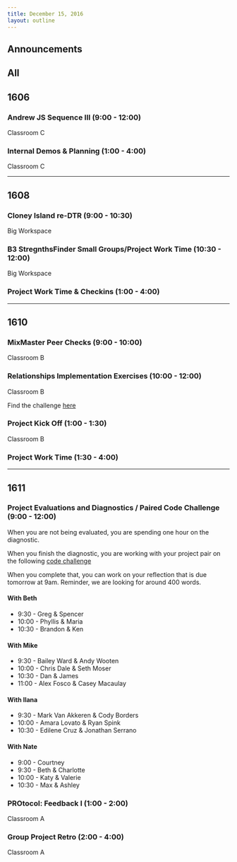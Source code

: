 ```yaml
---
title: December 15, 2016
layout: outline
---
```



## Announcements


## All

## 1606

### Andrew JS Sequence III (9:00 - 12:00)

Classroom C

### Internal Demos & Planning (1:00 - 4:00)

Classroom C

***

## 1608

### Cloney Island re-DTR (9:00 - 10:30)

Big Workspace

### B3 StregnthsFinder Small Groups/Project Work Time (10:30 - 12:00)

Big Workspace

### Project Work Time & Checkins (1:00 - 4:00)

***

## 1610

### MixMaster Peer Checks (9:00 - 10:00)

Classroom B

### Relationships Implementation Exercises (10:00 - 12:00)

Classroom B

Find the challenge [here](https://github.com/turingschool-examples/active-record-challenge)

### Project Kick Off (1:00 - 1:30)

Classroom B

### Project Work Time (1:30 - 4:00)

***

## 1611

### Project Evaluations and Diagnostics / Paired Code Challenge (9:00 - 12:00)

When you are not being evaluated, you are spending one hour on the diagnostic.

When you finish the diagnostic, you are working with your project pair
on the following [code challenge](https://github.com/turingschool/challenges/blob/master/well_formed_strings.markdown)

When you complete that, you can work on your reflection that is due
tomorrow at 9am. Reminder, we are looking for around 400 words.


#### With Beth
* 9:30 - Greg & Spencer
* 10:00 - Phyllis & Maria
* 10:30 - Brandon & Ken

#### With Mike
* 9:30 - Bailey Ward & Andy Wooten
* 10:00 - Chris Dale & Seth Moser
* 10:30 - Dan & James
* 11:00 - Alex Fosco & Casey Macaulay

#### With Ilana
* 9:30 - Mark Van Akkeren & Cody Borders
* 10:00 - Amara Lovato & Ryan Spink
* 10:30 - Edilene Cruz & Jonathan Serrano

#### With Nate
* 9:00 - Courtney
* 9:30 - Beth & Charlotte
* 10:00 - Katy & Valerie
* 10:30 -  Max & Ashley


### PROtocol: Feedback I (1:00 - 2:00)

Classroom A

### Group Project Retro (2:00 - 4:00)

Classroom A

